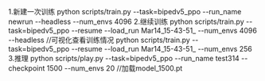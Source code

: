 
1.新建一次训练
python scripts/train.py --task=bipedv5_ppo --run_name newrun --headless --num_envs 4096
2.继续训练
python scripts/train.py --task=bipedv5_ppo  --resume --load_run Mar14_15-43-51_  --num_envs 4096 --headless
//可视化查看训练情况
python scripts/train.py --task=bipedv5_ppo  --resume --load_run Mar14_15-43-51_  --num_envs 256
3.推理
python scripts/play.py --task=bipedv5_ppo --run_name test314 --checkpoint 1500  --num_envs 20 //加载model_1500.pt
